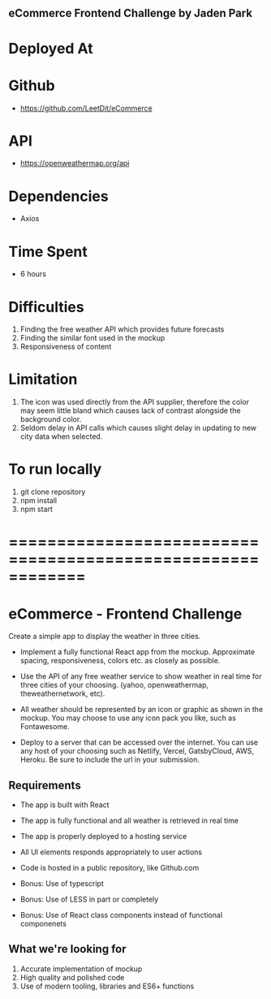 ## eCommerce Frontend Challenge by Jaden Park

# Deployed At

# Github 

* https://github.com/LeetDit/eCommerce

# API

* https://openweathermap.org/api

# Dependencies

* Axios

# Time Spent

* 6 hours

# Difficulties

1. Finding the free weather API which provides future forecasts
2. Finding the similar font used in the mockup
3. Responsiveness of content

# Limitation

1. The icon was used directly from the API supplier, therefore the color may seem little bland which causes lack of contrast alongside the background color.
2. Seldom delay in API calls which causes slight delay in updating to new city data when selected.

# To run locally

1. git clone repository
2. npm install
3. npm start

# ============================================================

# eCommerce - Frontend Challenge

Create a simple app to display the weather in three cities.

* Implement a fully functional React app from the mockup. Approximate spacing, responsiveness, colors etc. as closely as possible.

* Use the API of any free weather service to show weather in real time for three cities of your choosing. 
(yahoo, openweathermap, theweathernetwork, etc).

* All weather should be represented by an icon or graphic as shown in the mockup. 
You may choose to use any icon pack you like, such as Fontawesome.

* Deploy to a server that can be accessed over the internet. 
You can use any host of your choosing such as Netlify, Vercel, GatsbyCloud, AWS, Heroku. Be sure to include the url in your submission.

## Requirements

* The app is built with React
* The app is fully functional and all weather is retrieved in real time
* The app is properly deployed to a hosting service
* All UI elements responds appropriately to user actions
* Code is hosted in a public repository, like Github.com

* Bonus: Use of typescript
* Bonus: Use of LESS in part or completely
* Bonus: Use of React class components instead of functional componenets

## What we're looking for

1. Accurate implementation of mockup
2. High quality and polished code
3. Use of modern tooling, libraries and ES6+ functions